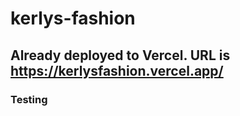 # kerlys-fashion

## Already deployed to Vercel. URL is https://kerlysfashion.vercel.app/

### Testing